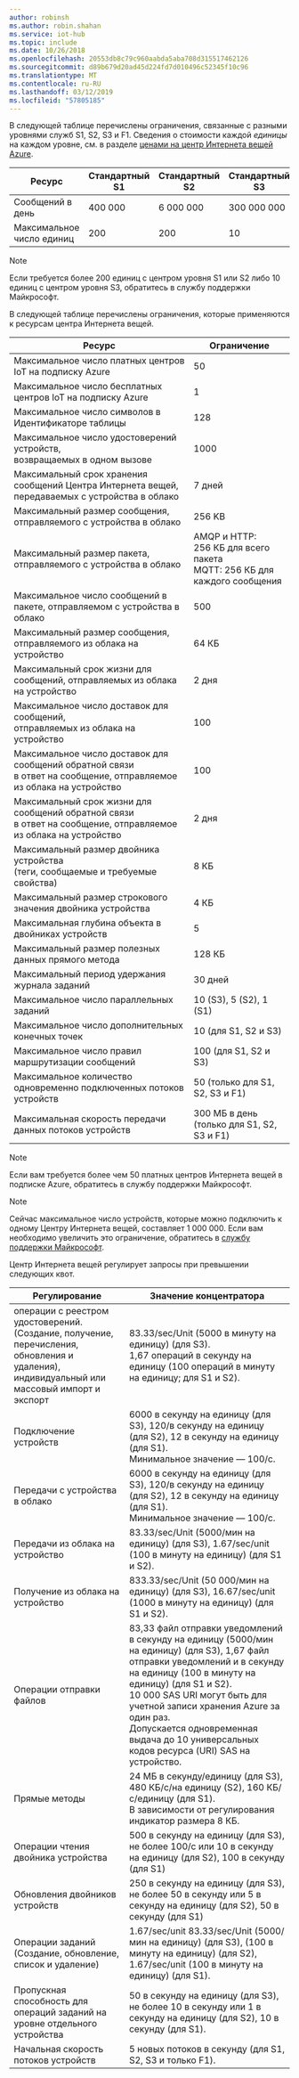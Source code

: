 ```yaml
---
author: robinsh
ms.author: robin.shahan
ms.service: iot-hub
ms.topic: include
ms.date: 10/26/2018
ms.openlocfilehash: 20553db8c79c960aabda5aba708d315517462126
ms.sourcegitcommit: d89b679d20ad45d224fd7d010496c52345f10c96
ms.translationtype: MT
ms.contentlocale: ru-RU
ms.lasthandoff: 03/12/2019
ms.locfileid: "57805185"
---
```

В следующей таблице перечислены ограничения, связанные с разными уровнями служб S1, S2, S3 и F1. Сведения о стоимости каждой *единицы* на каждом уровне, см. в разделе [ценами на центр Интернета вещей Azure](https://azure.microsoft.com/pricing/details/iot-hub/).

| Ресурс | Стандартный S1 | Стандартный S2 | Стандартный S3 | Бесплатный F1 |
| --- | --- | --- | --- | --- |
| Сообщений в день |400 000 |6 000 000 |300 000 000 |8000 |
| Максимальное число единиц |200 |200 |10 |1 |

> [!NOTE]
> Если требуется более 200 единиц с центром уровня S1 или S2 либо 10 единиц с центром уровня S3, обратитесь в службу поддержки Майкрософт.
> 
> 

В следующей таблице перечислены ограничения, которые применяются к ресурсам центра Интернета вещей.

| Ресурс | Ограничение |
| --- | --- |
| Максимальное число платных центров IoT на подписку Azure |50 |
| Максимальное число бесплатных центров IoT на подписку Azure |1 |
| Максимальное число символов в Идентификаторе таблицы | 128 |
| Максимальное число удостоверений устройств,<br/>  возвращаемых в одном вызове |1000 |
| Максимальный срок хранения сообщений Центра Интернета вещей, передаваемых с устройства в облако |7 дней |
| Максимальный размер сообщения, отправляемого с устройства в облако |256 KB |
| Максимальный размер пакета, отправляемого с устройства в облако |AMQP и HTTP: 256 КБ для всего пакета <br/>MQTT: 256 КБ для каждого сообщения |
| Максимальное число сообщений в пакете, отправляемом с устройства в облако |500 |
| Максимальный размер сообщения, отправляемого из облака на устройство |64 КБ |
| Максимальный срок жизни для сообщений, отправляемых из облака на устройство |2 дня |
| Максимальное число доставок для сообщений,  <br/>  отправляемых из облака на устройство |100 |
| Максимальное число доставок для сообщений обратной связи  <br/>  в ответ на сообщение, отправляемое из облака на устройство |100 |
| Максимальный срок жизни для сообщений обратной связи  <br/>  в ответ на сообщение, отправляемое из облака на устройство |2 дня |
| Максимальный размер двойника устройства <br/> (теги, сообщаемые и требуемые свойства) | 8 КБ |
| Максимальный размер строкового значения двойника устройства | 4 КБ |
| Максимальная глубина объекта в двойниках устройств | 5 |
| Максимальный размер полезных данных прямого метода | 128 КБ |
| Максимальный период удержания журнала заданий | 30 дней |
| Максимальное число параллельных заданий | 10 (S3), 5 (S2), 1 (S1) |
| Максимальное число дополнительных конечных точек | 10 (для S1, S2 и S3) |
| Максимальное число правил маршрутизации сообщений | 100 (для S1, S2 и S3) |
| Максимальное количество одновременно подключенных потоков устройств | 50 (только для S1, S2, S3 и F1) |
| Максимальная скорость передачи данных потоков устройств | 300 МБ в день (только для S1, S2, S3 и F1) |


> [!NOTE]
> Если вам требуется более чем 50 платных центров Интернета вещей в подписке Azure, обратитесь в службу поддержки Майкрософт.


> [!NOTE]
> Сейчас максимальное число устройств, которые можно подключить к одному Центру Интернета вещей, составляет 1 000 000. Если вам необходимо увеличить это ограничение, обратитесь в [службу поддержки Майкрософт](https://azure.microsoft.com/support/options/).

Центр Интернета вещей регулирует запросы при превышении следующих квот.

| Регулирование | Значение концентратора |
| --- | --- |
| операции с реестром удостоверений. <br/> (Создание, получение, перечисления, обновления и удаления), <br/> индивидуальный или массовый импорт и экспорт |83.33/sec/Unit (5000 в минуту на единицу) (для S3). <br/> 1,67 операций в секунду на единицу (100 операций в минуту на единицу; для S1 и S2). |
| Подключение устройств |6000 в секунду на единицу (для S3), 120/в секунду на единицу (для S2), 12 в секунду на единицу (для S1). <br/> Минимальное значение — 100/с. |
| Передачи с устройства в облако |6000 в секунду на единицу (для S3), 120/в секунду на единицу (для S2), 12 в секунду на единицу (для S1). <br/> Минимальное значение — 100/с. |
| Передачи из облака на устройство | 83.33/sec/Unit (5000/мин на единицу) (для S3), 1.67/sec/unit (100 в минуту на единицу) (для S1 и S2). |
| Получение из облака на устройство |833.33/sec/Unit (50 000/мин на единицу) (для S3), 16.67/sec/unit (1000 в минуту на единицу) (для S1 и S2). |
| Операции отправки файлов |83,33 файл отправки уведомлений в секунду на единицу (5000/мин на единицу) (для S3), 1,67 файл отправки уведомлений и в секунду на единицу (100 в минуту на единицу) (для S1 и S2). <br/> 10 000 SAS URI могут быть для учетной записи хранения Azure за один раз.<br/>  Допускается одновременная выдача до 10 универсальных кодов ресурса (URI) SAS на устройство. |
| Прямые методы | 24 МБ в секунду/единицу (для S3), 480 КБ/с/на единицу (S2), 160 КБ/с/единицу (для S1).<br/> В зависимости от регулирования индикатор размера 8 КБ. |
| Операции чтения двойника устройства | 500 в секунду на единицу (для S3), не более 100/с или 10 в секунду на единицу (для S2), 100 в секунду (для S1) |
| Обновления двойников устройств | 250 в секунду на единицу (для S3), не более 50 в секунду или 5 в секунду на единицу (для S2), 50 в секунду (для S1) |
| Операции заданий <br/> (Создание, обновление, список и удаление) | 1.67/sec/unit 83.33/sec/Unit (5000/мин на единицу) (для S3), (100 в минуту на единицу) (для S2), 1.67/sec/unit (100 в минуту на единицу) (для S1). |
| Пропускная способность для операций заданий на уровне отдельного устройства | 50 в секунду на единицу (для S3), не более 10 в секунду или 1 в секунду на единицу (для S2), 10 в секунду (для S1). |
| Начальная скорость потоков устройств | 5 новых потоков в секунду (для S1, S2, S3 и только F1). |
